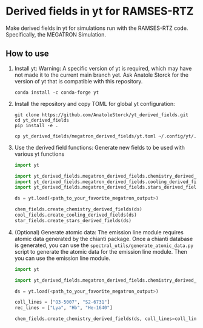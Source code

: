 # Derived fields in yt for RAMSES-RTZ

Make derived fields in yt for simulations run with the RAMSES-RTZ code. Specifically, the MEGATRON Simulation.

## How to use


1. Install yt:
   Warning: A specific version of yt is required, which may have not made it to the current main branch yet. Ask Anatole Storck for the version of yt that is compatible with this repository.

   ```shell
   conda install -c conda-forge yt
   ```

2. Install the repository and copy TOML for global yt configuration:

   ```shell
   git clone https://github.com/AnatoleStorck/yt_derived_fields.git
   cd yt_derived_fields
   pip install -e .
   ```

   ```shell
   cp yt_derived_fields/megatron_derived_fields/yt.toml ~/.config/yt/.
   ```

3. Use the derived field functions:
   Generate new fields to be used with various yt functions
   
   ```python
   import yt
   
   import yt_derived_fields.megatron_derived_fields.chemistry_derived_fields as chem_fields
   import yt_derived_fields.megatron_derived_fields.cooling_derived_fields as cool_fields
   import yt_derived_fields.megatron_derived_fields.stars_derived_fields as star_fields

   ds = yt.load(<path_to_your_favorite_megatron_output>)

   chem_fields.create_chemistry_derived_fields(ds)
   cool_fields.create_cooling_derived_fields(ds)
   star_fields.create_stars_derived_fields(ds)
   ```

5. (Optional) Generate atomic data:
    The emission line module requires atomic data generated by the chianti package. Once a chianti database is generated, you can use the `spectral_utils/generate_atomic_data.py` script to generate the atomic data for the emission line module. Then you can use the emission line module.

   ```python
   import yt
   
   import yt_derived_fields.megatron_derived_fields.chemistry_derived_fields as chem_fields

   ds = yt.load(<path_to_your_favorite_megatron_output>)

   coll_lines = ["O3-5007", "S2-6731"]
   rec_lines = ["Lya", "Hb", "He-1640"]

   chem_fields.create_chemistry_derived_fields(ds, coll_lines=coll_lines, rec_lines=rec_lines)
   ```
   
